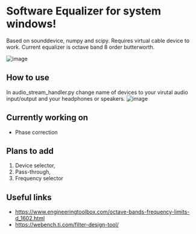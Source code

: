 # Software Equalizer for system windows! #
  Based on sounddevice, numpy and scipy. Requires virtual cable device to work. Current equalizer is octave band 8 order butterworth. 

![image](https://github.com/AdamJaworski/MicrophoneFilterApplication/assets/118479184/6cf997da-a6b2-447c-988f-28ab3585916e)

## How to use ## 
  In audio_stream_handler.py change name of devices to your virutal audio input/output and your headphones or speakers.
![image](https://github.com/AdamJaworski/MicrophoneFilterApplication/assets/118479184/fae63a09-6a62-431b-bf99-748d3eb5386f)


## Currently working on ##
*  Phase correction 

## Plans to add ##
1.  Device selector,	
2.  Pass-through,	
3.  Frequency selector

## Useful links ##
*  https://www.engineeringtoolbox.com/octave-bands-frequency-limits-d_1602.html
*  https://webench.ti.com/filter-design-tool/

